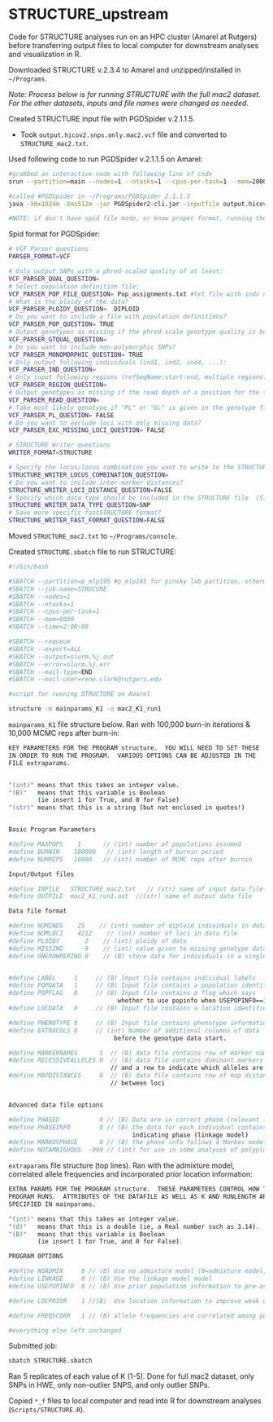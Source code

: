 STRUCTURE\_upstream
================

Code for STRUCTURE analyses run on an HPC cluster (Amarel at Rutgers) before transferring output files to local computer for downstream analyses and visualization in R.

Downloaded STRUCTURE v.2.3.4 to Amarel and unzipped/installed in `~/Programs`.

*Note: Process below is for running STRUCTURE with the full mac2 dataset. For the other datasets, inputs and file names were changed as needed.*

Created STRUCTURE input file with PGDSpider v.2.1.1.5.

-   Took `output.hicov2.snps.only.mac2.vcf` file and converted to `STRUCTURE_mac2.txt`.

Used following code to run PGDSpider v.2.1.1.5 on Amarel:

``` bash
#grabbed an interactive node with following line of code
srun --partition=main --nodes=1 --ntasks=1 --cpus-per-task=1 --mem=2000 --time=00:30:00 --export=ALL --pty bash -i

#called #PGDSpider in ~/Programs/PGDSpider_2.1.1.5
java -Xmx1024m -Xms512m -jar PGDSpider2-cli.jar -inputfile output.hicov2.snps.only.mac2.vcf -inputformat VCF -outputfile STRUCTURE_mac2.txt -outputformat STRUCTURE -spid VCF_STRUCTURE.spid

#NOTE: if don't have spid file made, or know proper format, running the previous line of code without the -spid argument will generate a template spid file to modify as needed
```

Spid format for PGDSpider:

``` bash
# VCF Parser questions
PARSER_FORMAT=VCF

# Only output SNPs with a phred-scaled quality of at least:
VCF_PARSER_QUAL_QUESTION=
# Select population definition file:
VCF_PARSER_POP_FILE_QUESTION= Pop_assignments.txt #txt file with indv names in one column and pop assignment (Pop_1, etc.) in next (no headers, tab-delimited)
# What is the ploidy of the data?
VCF_PARSER_PLOIDY_QUESTION=  DIPLOID
# Do you want to include a file with population definitions?
VCF_PARSER_POP_QUESTION= TRUE
# Output genotypes as missing if the phred-scale genotype quality is below:
VCF_PARSER_GTQUAL_QUESTION=
# Do you want to include non-polymorphic SNPs?
VCF_PARSER_MONOMORPHIC_QUESTION= TRUE
# Only output following individuals (ind1, ind2, ind4, ...):
VCF_PARSER_IND_QUESTION=
# Only input following regions (refSeqName:start:end, multiple regions: whitespace separated):
VCF_PARSER_REGION_QUESTION=
# Output genotypes as missing if the read depth of a position for the sample is below:
VCF_PARSER_READ_QUESTION=
# Take most likely genotype if "PL" or "GL" is given in the genotype field?
VCF_PARSER_PL_QUESTION= FALSE
# Do you want to exclude loci with only missing data?
VCF_PARSER_EXC_MISSING_LOCI_QUESTION= FALSE

# STRUCTURE Writer questions
WRITER_FORMAT=STRUCTURE

# Specify the locus/locus combination you want to write to the STRUCTURE file:
STRUCTURE_WRITER_LOCUS_COMBINATION_QUESTION=
# Do you want to include inter-marker distances?
STRUCTURE_WRITER_LOCI_DISTANCE_QUESTION=FALSE
# Specify which data type should be included in the STRUCTURE file  (STRUCTURE can only analyze one data type per file):
STRUCTURE_WRITER_DATA_TYPE_QUESTION=SNP
# Save more specific fastSTRUCTURE format?
STRUCTURE_WRITER_FAST_FORMAT_QUESTION=FALSE
```

Moved `STRUCTURE_mac2.txt` to `~/Programs/console`.

Created `STRUCTURE.sbatch` file to run STRUCTURE:

``` bash
#!/bin/bash

#SBATCH --partition=p_mlp195 #p_mlp195 for pinsky lab partition, otherwise use main (or EOAS or E&E)
#SBATCH --job-name=STRUCURE
#SBATCH --nodes=1
#SBATCH --ntasks=1
#SBATCH --cpus-per-task=1
#SBATCH --mem=8000
#SBATCH --time=2:00:00

#SBATCH --requeue
#SBATCH --export=ALL
#SBATCH --output=slurm.%j.out
#SBATCH --error=slurm.%j.err
#SBATCH --mail-type=END
#SBATCH --mail-user=rene.clark@rutgers.edu

#script for running STRUCTURE on Amarel

structure -m mainparams_K1 -o mac2_K1_run1
```

`mainparams_K1` file structure below. Ran with 100,000 burn-in iterations & 10,000 MCMC reps after burn-in:

``` bash
KEY PARAMETERS FOR THE PROGRAM structure.  YOU WILL NEED TO SET THESE
IN ORDER TO RUN THE PROGRAM.  VARIOUS OPTIONS CAN BE ADJUSTED IN THE
FILE extraparams.


"(int)" means that this takes an integer value.
"(B)"   means that this variable is Boolean
        (ie insert 1 for True, and 0 for False)
"(str)" means that this is a string (but not enclosed in quotes!)


Basic Program Parameters

#define MAXPOPS    1      // (int) number of populations assumed
#define BURNIN    100000   // (int) length of burnin period
#define NUMREPS   10000   // (int) number of MCMC reps after burnin

Input/Output files

#define INFILE   STRUCTURE_mac2.txt   // (str) name of input data file
#define OUTFILE  mac2_K1_run1.out  //(str) name of output data file

Data file format

#define NUMINDS    25    // (int) number of diploid individuals in data file
#define NUMLOCI    4212    // (int) number of loci in data file
#define PLOIDY       2    // (int) ploidy of data
#define MISSING     -9    // (int) value given to missing genotype data
#define ONEROWPERIND 0    // (B) store data for individuals in a single line


#define LABEL     1     // (B) Input file contains individual labels
#define POPDATA   1     // (B) Input file contains a population identifier
#define POPFLAG   0     // (B) Input file contains a flag which says
                              whether to use popinfo when USEPOPINFO==1
#define LOCDATA   0     // (B) Input file contains a location identifier

#define PHENOTYPE 0     // (B) Input file contains phenotype information
#define EXTRACOLS 0     // (int) Number of additional columns of data
                             before the genotype data start.

#define MARKERNAMES      1  // (B) data file contains row of marker names
#define RECESSIVEALLELES 0  // (B) data file contains dominant markers (eg AFLPs)
                            // and a row to indicate which alleles are recessive
#define MAPDISTANCES     0  // (B) data file contains row of map distances
                            // between loci


Advanced data file options

#define PHASED           0 // (B) Data are in correct phase (relevant for linkage model only)
#define PHASEINFO        0 // (B) the data for each individual contains a line
                                  indicating phase (linkage model)
#define MARKOVPHASE      0 // (B) the phase info follows a Markov model.
#define NOTAMBIGUOUS  -999 // (int) for use in some analyses of polyploid data
```

`extraparams` file structure (top lines). Ran with the admixture model, correlated allele frequencies and incorporated prior location information:

``` bash
EXTRA PARAMS FOR THE PROGRAM structure.  THESE PARAMETERS CONTROL HOW THE
PROGRAM RUNS.  ATTRIBUTES OF THE DATAFILE AS WELL AS K AND RUNLENGTH ARE
SPECIFIED IN mainparams.

"(int)" means that this takes an integer value.
"(d)"   means that this is a double (ie, a Real number such as 3.14).
"(B)"   means that this variable is Boolean
        (ie insert 1 for True, and 0 for False).

PROGRAM OPTIONS

#define NOADMIX     0 // (B) Use no admixture model (0=admixture model, 1=no-admix)
#define LINKAGE     0 // (B) Use the linkage model model
#define USEPOPINFO  0 // (B) Use prior population information to pre-assign individuals to clusters

#define LOCPRIOR    1 //(B)  Use location information to improve weak data (LOCISPOP = 1)

#define FREQSCORR   1 // (B) allele frequencies are correlated among pops

#everything else left unchanged
```

Submitted job:

``` bash
sbatch STRUCTURE.sbatch
```

Ran 5 replicates of each value of K (1-5). Done for full mac2 dataset, only SNPs in HWE, only non-outlier SNPS, and only outlier SNPs.

Copied `*_f` files to local computer and read into R for downstream analyses (`Scripts/STRUCTURE.R`).
